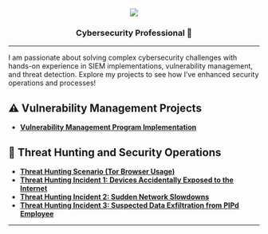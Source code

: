 <h1 align="center">
    <img src="https://readme-typing-svg.herokuapp.com/?font=Righteous&size=35&color=008000&center=true&vCenter=true&width=500&height=70&duration=2000&lines=Hi!+👋;+I'm+Sarah+Pike!;" />
</h1>

<h3 align="center"> Cybersecurity Professional 🔐</h3>
</div>

---


I am passionate about solving complex cybersecurity challenges with hands-on experience in SIEM implementations, vulnerability management, and threat detection. Explore my projects to see how I’ve enhanced security operations and processes!


## ⚠️ Vulnerability Management Projects

- **[Vulnerability Management Program Implementation](https://github.com/ChauPham-security/Vulnerability-Management-Program-Implementation)**

## 🚨 Threat Hunting and Security Operations

- **[Threat Hunting Scenario (Tor Browser Usage)](https://github.com/ChauPham-security/Threat-Hunting-Scenario-Tor/tree/main)**
- **[Threat Hunting Incident 1: Devices Accidentally Exposed to the Internet](https://github.com/ChauPham-security/Devices-Accidentally-Exposed-to-the-Internet/tree/main)**
- **[Threat Hunting Incident 2: Sudden Network Slowdowns](https://github.com/ChauPham-security/Sudden-Network-Slowdowns/blob/main/README.md)**
- **[Threat Hunting Incident 3: Suspected Data Exfiltration from PIPd Employee](https://github.com/ChauPham-security/Suspected-Data-Exfiltration-from-PIPd-Employee/blob/main/README.md)**


<hr/>

<!--
<img width="35" alt="image" src="https://github.com/user-attachments/assets/2f41c7cd-5ea8-4475-b451-a37161b6c3fb"> 
<img width="35" alt="image" src="https://github.com/user-attachments/assets/77649969-9910-4994-8b96-74a116cfb2a8">
-->

